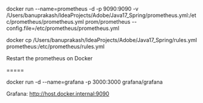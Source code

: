 docker run --name=prometheus -d -p 9090:9090 -v /Users/banuprakash/IdeaProjects/Adobe/Java17_Spring/prometheus.yml:/etc/prometheus/prometheus.yml prom/prometheus --config.file=/etc/prometheus/prometheus.yml


docker cp  /Users/banuprakash/IdeaProjects/Adobe/Java17_Spring/rules.yml prometheus:/etc/prometheus/rules.yml

Restart the prometheus on Docker

=====


docker run -d --name=grafana -p 3000:3000 grafana/grafana

Grafana:
http://host.docker.internal:9090